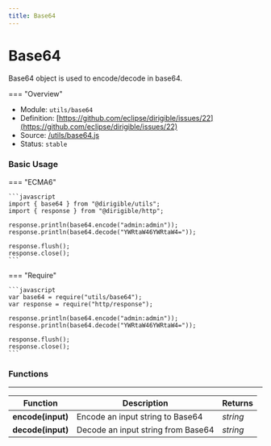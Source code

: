 ```yaml
---
title: Base64
---
```


Base64
===

Base64 object is used to encode/decode in base64.

=== "Overview"
- Module: `utils/base64`
- Definition: [https://github.com/eclipse/dirigible/issues/22](https://github.com/eclipse/dirigible/issues/22)
- Source: [/utils/base64.js](https://github.com/eclipse/dirigible/blob/master/components/api-utils/src/main/resources/META-INF/dirigible/utils/base64.js)
- Status: `stable`

### Basic Usage

=== "ECMA6"

    ```javascript
    import { base64 } from "@dirigible/utils";
    import { response } from "@dirigible/http";

    response.println(base64.encode("admin:admin"));
    response.println(base64.decode("YWRtaW46YWRtaW4="));

    response.flush();
    response.close();
    ```

=== "Require"

    ```javascript
    var base64 = require("utils/base64");
    var response = require("http/response");

    response.println(base64.encode("admin:admin"));
    response.println(base64.decode("YWRtaW46YWRtaW4="));

    response.flush();
    response.close();
    ```

### Functions

---

Function     | Description | Returns
------------ | ----------- | --------
**encode(input)**   | Encode an input string to Base64 | *string*
**decode(input)**   | Decode an input string from Base64 | *string*
